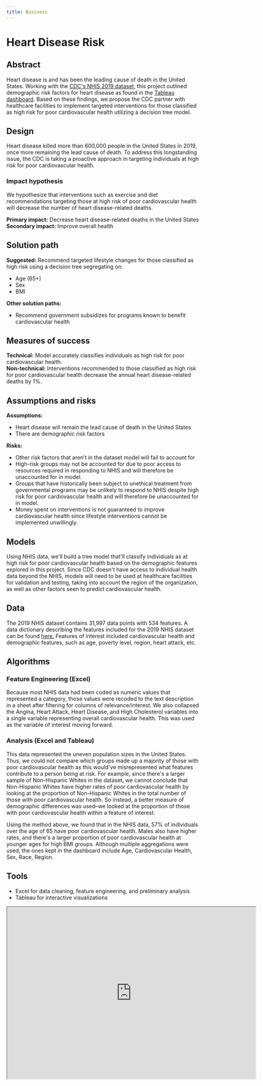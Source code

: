 ```yaml
---
title: Business
---
```


# Heart Disease Risk 

## Abstract

Heart disease is and has been the leading cause of death in the United States. Working with the [CDC's NHIS 2019 dataset](https://www.cdc.gov/nchs/nhis/2019nhis.htm), this project outlined demographic risk factors for heart disease as found in the [Tableau dashboard](https://public.tableau.com/views/cardiovascularhealthindicators/Nice?:language=en-US&:display_count=n&:origin=viz_share_link). Based on these findings, we propose the CDC partner with healthcare facilities to implement targeted interventions for those classified as high risk for poor cardiovascular health utilizing a decision tree model. 


## Design

Heart disease killed more than 600,000 people in the United States in 2019, once more remaining the lead cause of death. To address this longstanding issue, the CDC is taking a proactive approach in targeting individuals at high risk for poor cardiovascular health.

### Impact hypothesis

We hypothesize that interventions such as exercise and diet recommendations targeting those at high risk of poor cardiovascular health will decrease the number of heart disease-related deaths. 

**Primary impact:** Decrease heart disease-related deaths in the United States
**Secondary impact:** Improve overall health 


## Solution path

**Suggested:** Recommend targeted lifestyle changes for those classified as high risk using a decision tree segregating on:
- Age (65+)
- Sex
- BMI

**Other solution paths:**
- Recommend government subsidizes for programs known to benefit cardiovascular health

## Measures of success
**Technical:** Model accurately classifies individuals as high risk for poor cardiovascular health.  
**Non-technical:** Interventions recommended to those classified as high risk for poor cardiovascular health decrease the annual heart disease-related deaths by 1%. 

## Assumptions and risks
**Assumptions:** 
- Heart disease will remain the lead cause of death in the United States 
- There are demographic risk factors 

**Risks:**
- Other risk factors that aren’t in the dataset model will fail to account for
- High-risk groups may not be accounted for due to poor access to resources required in responding to NHIS and will therefore be unaccounted for in model. 
- Groups that have historically been subject to unethical treatment from governmental programs may be unlikely to respond to NHIS despite high risk for poor cardiovascular health and will therefore be unaccounted for in model. 
- Money spent on interventions is not guaranteed to improve cardiovascular health since lifestyle interventions cannot be implemented unwillingly. 

## Models
Using NHIS data, we'll build a tree model that'll classify individuals as at high risk for poor cardiovascular health based on the demographic features explored in this project. Since CDC doesn't have access to individual health data beyond the NHIS, models will need to be used at healthcare facilities for validation and testing, taking into account the region of the organization, as well as other factors seen to predict cardiovascular health. 

## Data
The 2019 NHIS dataset contains 31,997 data points with 534 features. A data dictionary describing the features included for the 2019 NHIS dataset can be found [here.](https://ftp.cdc.gov/pub/Health_Statistics/NCHS/Dataset_Documentation/NHIS/2019/adult-codebook.pdf) Features of interest included cardiovascular health and demographic features, such as age, poverty level, region, heart attack, etc.

## Algorithms
### Feature Engineering (Excel)
Because most NHIS data had been coded as numeric values that represented a category, those values were recoded to the text description in a sheet after filtering for columns of relevance/interest. We also collapsed the Angina, Heart Attack, Heart Disease, and High Cholesterol variables into a single variable representing overall cardiovascular health. This was used as the variable of interest moving forward. 

### Analysis (Excel and Tableau)
This data represented the uneven population sizes in the United States. Thus, we could not compare which groups made up a majority of those with poor cardiovascular health as this would've misrepresented what features contribute to a person being at risk. For example, since there's a larger sample of Non-Hispanic Whites in the dataset, we cannot conclude that Non-Hispanic Whites have higher rates of poor cardiovascular health by looking at the proportion of Non-Hispanic Whites in the total number of those with poor cardiovascular health. So instead, a better measure of demographic differences was used–we looked at the proportion of those with poor cardiovascular health *within* a feature of interest. 

Using the method above, we found that in the NHIS data, 57% of individuals over the age of 65 have poor cardiovascular health. Males also have higher rates, and there's a larger proportion of poor cardiovascular health at younger ages for high BMI groups. Although multiple aggregations were used, the ones kept in the dashboard include Age, Cardiovascular Health, Sex, Race, Region. 

## Tools

- Excel for data cleaning, feature engineering, and preliminary analysis
- Tableau for interactive visualizations


<iframe src="https://public.tableau.com/views/cardiovascularhealthindicators/Nice?:embed=yes&:display_count=yes&:showVizHome=no" width = '650' height = '450'></iframe>
